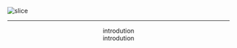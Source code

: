 ![slice](https://capsule-render.vercel.app/api?type=slice&color=auto&height=200&text=Hello👋&fontAlign=70&rotate=13&fontAlignY=25&desc=I'M%20TAEGYEOM&descAlign=70.&descAlignY=44)


*** 
<div align=center>
introdution
 </div>
  <div align=center>
   introdution
 </div>

